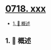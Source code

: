 # [0718. xxx](https://github.com/Tdahuyou/TNotes.leetcode/tree/main/notes/0718.%20xxx)

<!-- region:toc -->

- [1. 📝 概述](#1--概述)

<!-- endregion:toc -->

## 1. 📝 概述
